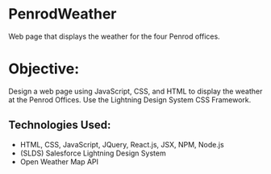 # PenrodWeather
Web page that displays the weather for the four Penrod offices.

# Objective:
Design a web page using JavaScript, CSS, and HTML to display the weather at the Penrod Offices.
Use the Lightning Design System CSS Framework.

## Technologies Used:
- HTML, CSS, JavaScript, JQuery, React.js, JSX, NPM, Node.js
- (SLDS) Salesforce Lightning Design System
- Open Weather Map API

